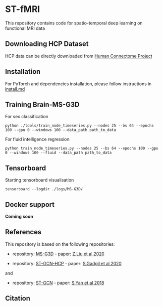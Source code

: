 # ST-fMRI
This repository contains code for spatio-temporal deep learning on functional MRI data


## Downloading HCP Dataset

HCP data can be directly downloaded from </url>[Human Connectome Project](https://db.humanconnectome.org/)


## Installation

For PyTorch and dependencies installation, please follow instructions in [install.md](docs/install.md)


## Training Brain-MS-G3D 

For sex classification

```
python ./tools/train_node_timeseries.py --nodes 25 --bs 64 --epochs 100 --gpu 0 --windows 100 --data_path path_to_data
```

For fluid intelligence regression


```
python train_node_timeseries.py --nodes 25 --bs 64 --epochs 100 --gpu 0 --windows 100 --fluid --data_path path_to_data
```

## Tensorboard

Starting tensorboard visualisation

```
tensorboard --logdir ./logs/MS-G3D/
```


## Docker support 

**Coming soon**

## References 

This repository is based on the following repositories:


- repository: </url>[MS-G3D](https://github.com/kenziyuliu/MS-G3D) - paper: </url>[Z.Liu et al 2020](https://arxiv.org/abs/2003.14111)


- repository: </url>[ST-GCN-HCP](https://github.com/sgadgil6/cnslab_fmri) - paper: </url>[S.Gadgil et al 2020](https://arxiv.org/abs/2003.10613)

and 

- repository: </url>[ST-GCN](https://github.com/yysijie/st-gcn) - paper: </url>[S.Yan et al 2018](https://arxiv.org/abs/1801.07455)


## Citation

